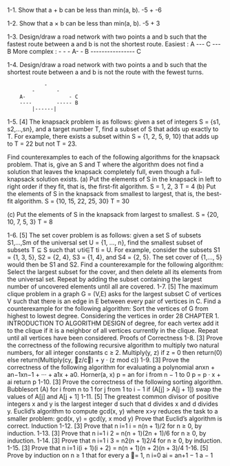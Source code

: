 1-1. Show that a + b can be less than min(a, b).
    -5 + -6 


1-2. Show that a × b can be less than min(a, b).
    -5 + 3


1-3. Design/draw a road network with two points a and b such that the fastest route between a and b is not the shortest route.
    Easiest : 
        A --- C --- B
    More complex :
                -
            -       -
        A-              - B
        ---------------- C
    
1-4. Design/draw a road network with two points a and b such that the shortest route between a and b is not the route with the fewest turns.

                -
            -       -
        A-              - C
        ----        ----- B
            |------|


1-5. [4] The knapsack problem is as follows: given a set of integers S = {s1, s2,...,sn}, and a target number T, find a subset of S that adds up exactly to T. For example, there exists a subset within S = {1, 2, 5, 9, 10} that adds up to T = 22
but not T = 23.

Find counterexamples to each of the following algorithms for the knapsack problem. That is, give an S and T where the algorithm does not find a solution that
leaves the knapsack completely full, even though a full-knapsack solution exists.
(a) Put the elements of S in the knapsack in left to right order if they fit, that is, the first-fit algorithm.
    S = 1, 2, 3
    T = 4
(b) Put the elements of S in the knapsack from smallest to largest, that is, the
best-fit algorithm.
    S = {10, 15, 22, 25, 30}
    T = 30

(c) Put the elements of S in the knapsack from largest to smallest.
    S = {20, 10, 7, 5, 3}
    T = 8






1-6. [5] The set cover problem is as follows: given a set S of subsets S1,...,Sm of
the universal set U = {1, ..., n}, find the smallest subset of subsets T ⊆ S such
that ∪ti∈T ti = U. For example, consider the subsets S1 = {1, 3, 5}, S2 = {2, 4},
S3 = {1, 4}, and S4 = {2, 5}. The set cover of {1,..., 5} would then be S1 and
S2.
Find a counterexample for the following algorithm: Select the largest subset for
the cover, and then delete all its elements from the universal set. Repeat by
adding the subset containing the largest number of uncovered elements until all
are covered.
1-7. [5] The maximum clique problem in a graph G = (V,E) asks for the largest
subset C of vertices V such that there is an edge in E between every pair of
vertices in C. Find a counterexample for the following algorithm: Sort the
vertices of G from highest to lowest degree. Considering the vertices in order
28 CHAPTER 1. INTRODUCTION TO ALGORITHM DESIGN
of degree, for each vertex add it to the clique if it is a neighbor of all vertices
currently in the clique. Repeat until all vertices have been considered.
Proofs of Correctness
1-8. [3] Prove the correctness of the following recursive algorithm to multiply two
natural numbers, for all integer constants c ≥ 2.
Multiply(y, z)
if z = 0 then return(0) else
return(Multiply(cy, z/c) + y · (z mod c))
1-9. [3] Prove the correctness of the following algorithm for evaluating a polynomial
anxn + an−1xn−1 + ··· + a1x + a0.
Horner(a, x)
p = an
for i from n − 1 to 0
p = p · x + ai
return p
1-10. [3] Prove the correctness of the following sorting algorithm.
Bubblesort (A)
for i from n to 1
for j from 1 to i − 1
if (A[j] > A[j + 1])
swap the values of A[j] and A[j + 1]
1-11. [5] The greatest common divisor of positive integers x and y is the largest integer
d such that d divides x and d divides y. Euclid’s algorithm to compute gcd(x, y)
where x>y reduces the task to a smaller problem:
gcd(x, y) = gcd(y, x mod y)
Prove that Euclid’s algorithm is correct.
Induction
1-12. [3] Prove that n
i=1 i = n(n + 1)/2 for n ≥ 0, by induction.
1-13. [3] Prove that n
i=1 i
2 = n(n + 1)(2n + 1)/6 for n ≥ 0, by induction.
1-14. [3] Prove that n
i=1 i
3 = n2(n + 1)2/4 for n ≥ 0, by induction.
1-15. [3] Prove that
n
i=1
i(i + 1)(i + 2) = n(n + 1)(n + 2)(n + 3)/4
1-16. [5] Prove by induction on n ≥ 1 that for every a = 1,
n
i=0
ai = an+1 − 1
a − 1